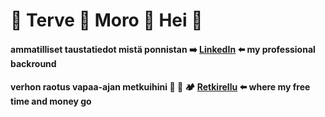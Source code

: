 # 👋 Terve 👋 Moro 👋 Hei 👋 

#### ammatilliset taustatiedot mistä ponnistan ➡️  [LinkedIn](https://www.linkedin.com/in/satusyvala/) ⬅️ my professional backround

#### verhon raotus vapaa-ajan metkuihini 🥾 🎿 🏕️ [Retkirellu](https://www.instagram.com/retkirellu/) ⬅️ where my free time and money go                    
                     

